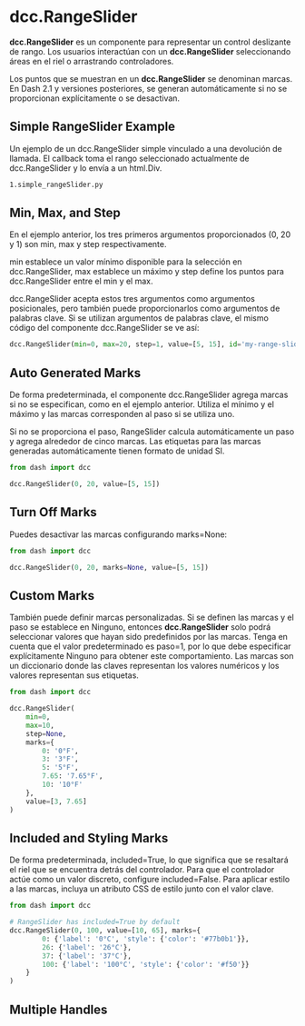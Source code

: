 # dcc.RangeSlider

**dcc.RangeSlider** es un componente para representar un control deslizante de rango. Los usuarios interactúan con un **dcc.RangeSlider** seleccionando áreas en el riel o arrastrando controladores.

Los puntos que se muestran en un **dcc.RangeSlider** se denominan marcas. En Dash 2.1 y versiones posteriores, se generan automáticamente si no se proporcionan explícitamente o se desactivan.

## Simple RangeSlider Example

Un ejemplo de un dcc.RangeSlider simple vinculado a una devolución de llamada. El callback toma el rango seleccionado actualmente de dcc.RangeSlider y lo envía a un html.Div.

```bash
1.simple_rangeSlider.py
```

## Min, Max, and Step

En el ejemplo anterior, los tres primeros argumentos proporcionados (0, 20 y 1) son min, max y step respectivamente.

min establece un valor mínimo disponible para la selección en dcc.RangeSlider, max establece un máximo y step define los puntos para dcc.RangeSlider entre el min y el max.

dcc.RangeSlider acepta estos tres argumentos como argumentos posicionales, pero también puede proporcionarlos como argumentos de palabras clave. Si se utilizan argumentos de palabras clave, el mismo código del componente dcc.RangeSlider se ve así:

```python
dcc.RangeSlider(min=0, max=20, step=1, value=[5, 15], id='my-range-slider'),
```

## Auto Generated Marks

De forma predeterminada, el componente dcc.RangeSlider agrega marcas si no se especifican, como en el ejemplo anterior. Utiliza el mínimo y el máximo y las marcas corresponden al paso si se utiliza uno.

Si no se proporciona el paso, RangeSlider calcula automáticamente un paso y agrega alrededor de cinco marcas. Las etiquetas para las marcas generadas automáticamente tienen formato de unidad SI.

```python
from dash import dcc

dcc.RangeSlider(0, 20, value=[5, 15])
```

## Turn Off Marks

Puedes desactivar las marcas configurando marks=None:

```python
from dash import dcc

dcc.RangeSlider(0, 20, marks=None, value=[5, 15])
```

## Custom Marks

También puede definir marcas personalizadas. Si se definen las marcas y el paso se establece en Ninguno, entonces **dcc.RangeSlider** solo podrá seleccionar valores que hayan sido predefinidos por las marcas. Tenga en cuenta que el valor predeterminado es paso=1, por lo que debe especificar explícitamente Ninguno para obtener este comportamiento. Las marcas son un diccionario donde las claves representan los valores numéricos y los valores representan sus etiquetas.

```python
from dash import dcc

dcc.RangeSlider(
    min=0,
    max=10,
    step=None,
    marks={
        0: '0°F',
        3: '3°F',
        5: '5°F',
        7.65: '7.65°F',
        10: '10°F'
    },
    value=[3, 7.65]
)
```

## Included and Styling Marks

De forma predeterminada, included=True, lo que significa que se resaltará el riel que se encuentra detrás del controlador. Para que el controlador actúe como un valor discreto, configure included=False. Para aplicar estilo a las marcas, incluya un atributo CSS de estilo junto con el valor clave.

```python
from dash import dcc

# RangeSlider has included=True by default
dcc.RangeSlider(0, 100, value=[10, 65], marks={
        0: {'label': '0°C', 'style': {'color': '#77b0b1'}},
        26: {'label': '26°C'},
        37: {'label': '37°C'},
        100: {'label': '100°C', 'style': {'color': '#f50'}}
    }
)
```

## Multiple Handles





